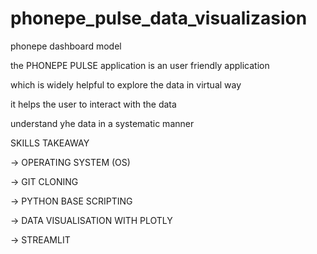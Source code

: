 # phonepe_pulse_data_visualizasion

phonepe dashboard model

the PHONEPE PULSE application is an user friendly application 

which is widely helpful to explore the data in virtual way

it helps the user to interact with the data

understand yhe data in a systematic manner

SKILLS TAKEAWAY

->  OPERATING SYSTEM (OS)

-> GIT CLONING

-> PYTHON BASE SCRIPTING

-> DATA VISUALISATION WITH PLOTLY

-> STREAMLIT
